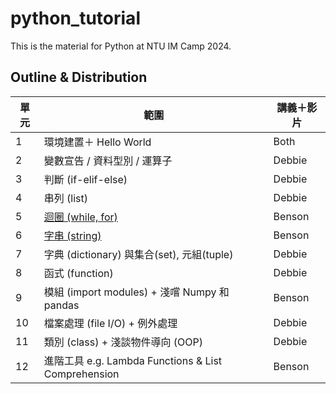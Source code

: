 # python_tutorial
This is the material for Python at NTU IM Camp 2024. 

## Outline & Distribution

| 單元 | 範圍                                                | 講義＋影片 |
| ---- | --------------------------------------------------- | ---------- |
| 1    | 環境建置＋ Hello World                              | Both       |
| 2    | 變數宣告 / 資料型別 / 運算子                        | Debbie     |
| 3    | 判斷 (if-elif-else)                                 | Debbie     |
| 4    | 串列 (list)                                         | Debbie     |
| 5    | [迴圈 (while, for)](./ch5_loops_handout/loops.md)   | Benson     |
| 6    | [字串 (string)](./ch6_string_handout/string.md)     | Benson     |
| 7    | 字典 (dictionary) 與集合(set), 元組(tuple)          | Debbie     |
| 8    | 函式 (function)                                     | Debbie     |
| 9    | 模組 (import modules) + 淺嚐 Numpy 和 pandas        | Benson     |
| 10   | 檔案處理 (file I/O) + 例外處理                      | Debbie     |
| 11   | 類別 (class) + 淺談物件導向 (OOP)                   | Debbie     |
| 12   | 進階工具 e.g. Lambda Functions & List Comprehension | Benson     |
